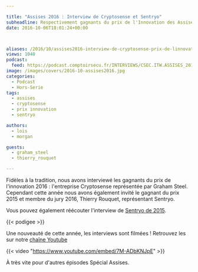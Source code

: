 ```yaml
---

title: "Assises 2016 : Interview de Cryptosense et Sentryo"
subheadline: Respectivement gagnants du prix de l'Innovation des Assises de 2016 et 2015
date: 2016-10-06T18:01:24+00:00



aliases: /2016/10/assises2016-interview-de-cryptosense-prix-de-linnovation-et-sentryo-gagnant-2015/
views: 1040
podcast:
  feed: https://podcast.comptoirsecu.fr/INTERVIEWS/CSEC.ITW.ASSISES_2016.PRIX_INNOVATION.mp3
image: /images/covers/2016-10-assises2016.jpg
categories:
  - Podcast
  - Hors-Serie
tags:
  - assises
  - cryptosense
  - prix innovation
  - sentryo

authors:
  - lois
  - morgan

guests:
  - graham_steel
  - thierry_rouquet

---
```

Fidèles à la tradition, nous avons interviewé les gagnants du prix de l'innovation 2016 : l'entreprise Cryptosense représentée par Graham Steel. Cependant cette année nous avons également invité le gagnant du prix 2015 et membre du jury 2016, Thierry Rouquet, représentant Sentryo.

Vous pouvez également réécouter l'interview de [Sentryo de 2015](https://www.comptoirsecu.fr/2015/11/assises-2015-interview-sentryo/).

{{< podigee >}}

Une nouveauté de cette année, les interviews sont filmées ! Retrouvez les sur notre [chaîne Youtube](https://www.youtube.com/channel/UCF-ljS9G2ABgsN7P83WDFhQ)

{{< video "https://www.youtube.com/embed/7M-ADbKNJpE" >}}

À très vite pour d'autres épisodes Spécial Assises.
